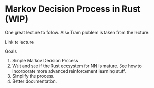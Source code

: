 # Markov Decision Process in Rust (WIP)

One great lecture to follow. Also Tram problem is taken from the lecture:

[Link to lecture](https://www.youtube.com/watch?v=9g32v7bK3Co&list=WL&index=46&t=3879s)

Goals:

1. Simple Markov Decision Process
2. Wait and see if the Rust ecosystem for NN is mature. See how to incorporate more advanced reinforcement learning stuff.
3. Simplify the process. 
4. Better documentation.

